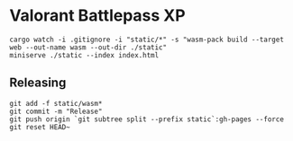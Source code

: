 # Valorant Battlepass XP

    cargo watch -i .gitignore -i "static/*" -s "wasm-pack build --target web --out-name wasm --out-dir ./static"
    miniserve ./static --index index.html

## Releasing

    git add -f static/wasm*
    git commit -m "Release"
    git push origin `git subtree split --prefix static`:gh-pages --force
    git reset HEAD~

